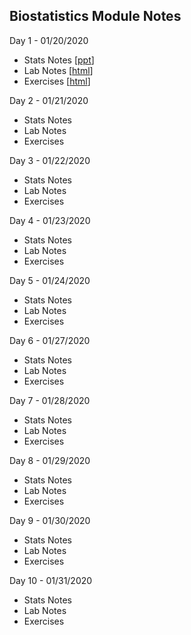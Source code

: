 
## Biostatistics Module Notes

Day 1 - 01/20/2020 
- Stats Notes \[[ppt](/stat1a_descriptive_statistics.ppt)\]
- Lab Notes \[[html](/lec1.html)\]
- Exercises \[[html](/ex1.html)\]

Day 2 - 01/21/2020 
- Stats Notes
- Lab Notes
- Exercises

Day 3 - 01/22/2020 
- Stats Notes
- Lab Notes
- Exercises

Day 4 - 01/23/2020 
- Stats Notes
- Lab Notes
- Exercises

Day 5 - 01/24/2020 
- Stats Notes
- Lab Notes
- Exercises

Day 6 - 01/27/2020 
- Stats Notes
- Lab Notes
- Exercises

Day 7 - 01/28/2020 
- Stats Notes
- Lab Notes
- Exercises

Day 8 - 01/29/2020 
- Stats Notes
- Lab Notes
- Exercises

Day 9 - 01/30/2020 
- Stats Notes
- Lab Notes
- Exercises

Day 10 - 01/31/2020 
- Stats Notes
- Lab Notes
- Exercises